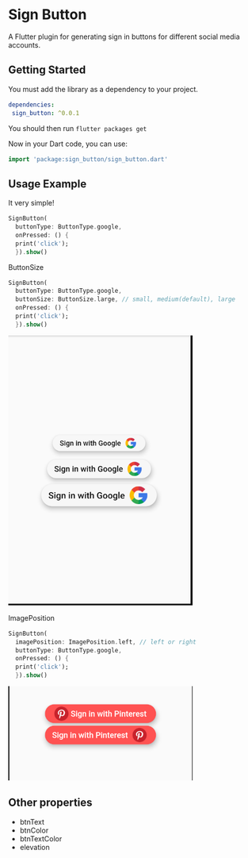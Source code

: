 # Sign Button

A Flutter plugin for generating sign in buttons for different social media accounts.

## Getting Started

You must add the library as a dependency to your project.
```yaml
dependencies:
 sign_button: ^0.0.1
```

You should then run `flutter packages get`

Now in your Dart code, you can use:

```dart
import 'package:sign_button/sign_button.dart'
```

## Usage Example

It very simple!

```dart
SignButton(
  buttonType: ButtonType.google,
  onPressed: () {
  print('click');
  }).show()
```
ButtonSize
```dart
SignButton(
  buttonType: ButtonType.google,
  buttonSize: ButtonSize.large, // small, medium(default), large
  onPressed: () {
  print('click');
  }).show()
```
<img src = "outputs/size.png">

ImagePosition
```dart
SignButton(
  imagePosition: ImagePosition.left, // left or right
  buttonType: ButtonType.google,
  onPressed: () {
  print('click');
  }).show()
```
<img src = "outputs/ImagePosition.png">


## Other properties
- btnText 
- btnColor
- btnTextColor
- elevation
